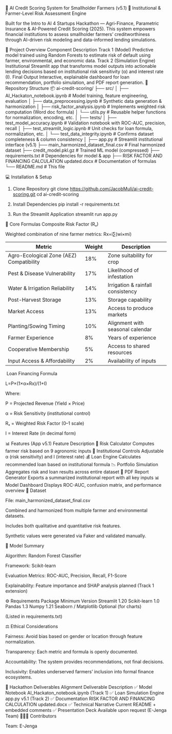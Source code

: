 🌾 AI Credit Scoring System for Smallholder Farmers (v5.1)
🏦 Institutional & Farmer-Level Risk Assessment Engine

Built for the Intro to AI 4 Startups Hackathon — Agri-Finance, Parametric Insurance & AI-Powered Credit Scoring (2025).
This system empowers financial institutions to assess smallholder farmers’ creditworthiness through AI-driven risk modeling and data-informed lending simulations.

🚀 Project Overview
Component	Description
Track 1 (Model)	Predictive model trained using Random Forests to estimate risk of default using farmer, environmental, and economic data.
Track 2 (Simulation Engine)	Institutional Streamlit app that transforms model outputs into actionable lending decisions based on institutional risk sensitivity (α) and interest rate (I).
Final Output	Interactive, explainable dashboard for loan recommendation, portfolio simulation, and PDF report generation.
🧭 Repository Structure
📦 ai-credit-scoring/
├── src/
│   ├── AI_Hackaton_notebook.ipynb       # Model training, feature engineering, evaluation
│   ├── data_preprocessing.ipynb         # Synthetic data generation & harmonization
│   ├── risk_factor_analysis.ipynb       # Implements weighted risk computation (Word doc formula)
│   └── utils.py                         # Reusable helper functions for normalization, encoding, etc.
│
├── tests/
│   ├── test_model_accuracy.ipynb        # Validation notebook with ROC-AUC, precision, recall
│   ├── test_streamlit_logic.ipynb       # Unit checks for loan formula, normalization, etc.
│   └── test_data_integrity.ipynb        # Confirms dataset completeness & column consistency
│
├── app.py                               # Streamlit institutional interface (v5.1)
├── main_harmonized_dataset_final.csv    # Final harmonized dataset
├── credit_model.pkl.gz                  # Trained ML model (compressed)
├── requirements.txt                     # Dependencies for model & app
├── RISK FACTOR AND FINANCING CALCULATION updated.docx # Documentation of formulas
└── README.md                            # This file

💻 Installation & Setup
1. Clone Repository
git clone https://github.com/JacobMuli/ai-credit-scoring.git
cd ai-credit-scoring

2. Install Dependencies
pip install -r requirements.txt

3. Run the Streamlit Application
streamlit run app.py

🧮 Core Formulas
Composite Risk Factor (Rₓ)

Weighted combination of nine farmer metrics:
Rx​=i∑​(wi​×mi​)

| Metric                                   | Weight | Description                       |
| ---------------------------------------- | ------ | --------------------------------- |
| Agro-Ecological Zone (AEZ) Compatibility | 18%    | Zone suitability for crop         |
| Pest & Disease Vulnerability             | 17%    | Likelihood of infestation         |
| Water & Irrigation Reliability           | 14%    | Irrigation & rainfall consistency |
| Post-Harvest Storage                     | 13%    | Storage capability                |
| Market Access                            | 13%    | Access to produce markets         |
| Planting/Sowing Timing                   | 10%    | Alignment with seasonal calendar  |
| Farmer Experience                        | 8%     | Years of experience               |
| Cooperative Membership                   | 5%     | Access to shared resources        |
| Input Access & Affordability             | 2%     | Availability of inputs            |
​
Loan Financing Formula

L=P×(1×α×Rx​)​/(1+I)

Where:

P = Projected Revenue (Yield × Price)

α = Risk Sensitivity (institutional control)

Rₓ = Weighted Risk Factor (0–1 scale)

I = Interest Rate (in decimal form)

📊 Features (App v5.1)
Feature	Description
🧮 Risk Calculator	Computes farmer risk based on 9 agronomic inputs
🏦 Institutional Controls	Adjustable α (risk sensitivity) and I (interest rate)
💰 Loan Engine	Calculates recommended loan based on institutional formula
📉 Portfolio Simulation	Aggregates risk and loan results across entire dataset
📄 PDF Report Generator	Exports a summarized institutional report with all key inputs
📊 Model Dashboard	Displays ROC-AUC, confusion matrix, and performance overview
📘 Dataset

File: main_harmonized_dataset_final.csv

Combined and harmonized from multiple farmer and environmental datasets.

Includes both qualitative and quantitative risk features.

Synthetic values were generated via Faker and validated manually.

🧠 Model Summary

Algorithm: Random Forest Classifier

Framework: Scikit-learn

Evaluation Metrics: ROC-AUC, Precision, Recall, F1-Score

Explainability: Feature importance and SHAP analysis planned (Track 1 extension)

⚙️ Requirements
Package	Minimum Version
Streamlit	1.20
Scikit-learn	1.0
Pandas	1.3
Numpy	1.21
Seaborn / Matplotlib	Optional (for charts)

(Listed in requirements.txt)

⚖️ Ethical Considerations

Fairness: Avoid bias based on gender or location through feature normalization.

Transparency: Each metric and formula is openly documented.

Accountability: The system provides recommendations, not final decisions.

Inclusivity: Enables underserved farmers’ inclusion into formal finance ecosystems.

🧩 Hackathon Deliverables Alignment
Deliverable	Description
✅ Model Notebook	AI_Hackaton_notebook.ipynb (Track 1)
✅ Loan Simulation Engine	app.py v5.1 (Track 2)
✅ Documentation	RISK FACTOR AND FINANCING CALCULATION updated.docx
✅ Technical Narrative	Current README + embedded comments
✅ Presentation Deck	Available upon request (E-Jenga Team)
👩🏾‍💻 Contributors

Team: E-Jenga
